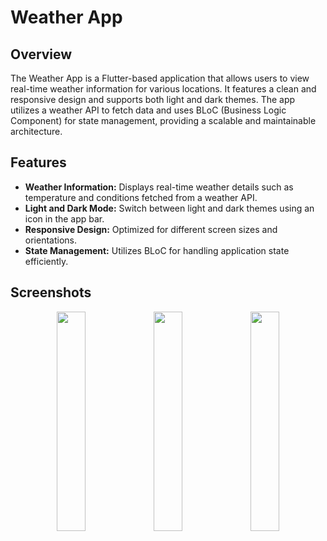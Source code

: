 # Weather App

## Overview

The Weather App is a Flutter-based application that allows users to view real-time weather information for various locations. It features a clean and responsive design and supports both light and dark themes. The app utilizes a weather API to fetch data and uses BLoC (Business Logic Component) for state management, providing a scalable and maintainable architecture.

## Features

- **Weather Information:** Displays real-time weather details such as temperature and conditions fetched from a weather API.
- **Light and Dark Mode:** Switch between light and dark themes using an icon in the app bar.
- **Responsive Design:** Optimized for different screen sizes and orientations.
- **State Management:** Utilizes BLoC for handling application state efficiently.

## Screenshots

<p align="center">
  <img src="https://github.com/user-attachments/assets/5635434b-9e6a-4e1b-93b7-a62c9b520b86" width="30%" />
  <img src="https://github.com/user-attachments/assets/57c64ea1-ea1c-4982-807b-84997f557e75" width="30%" />
  <img src="https://github.com/user-attachments/assets/f1092370-ab72-4c7b-b505-19b1149a98b4" width="30%" />
</p>


